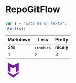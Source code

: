 # RepoGitFlow


```javascript
var s = "Esto es un texto";
alert(s);
```

Markdown | Less | Pretty
--- | --- | ---
*Still* | `renders` | **nicely**
1 | 2 | 3


![alt text](https://github.com/adam-p/markdown-here/raw/master/src/common/images/icon48.png "Este es el texto del tooltip")
